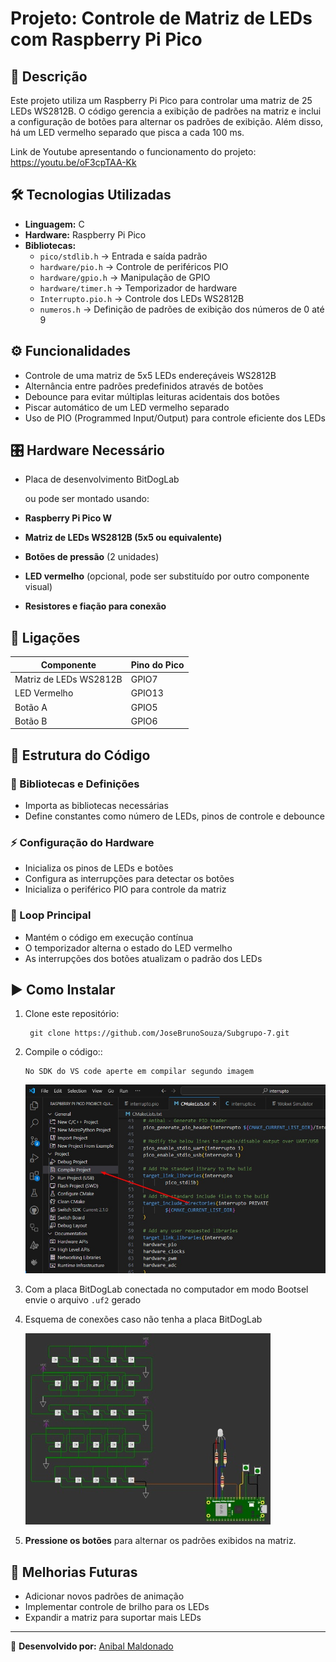 # Projeto: Controle de Matriz de LEDs com Raspberry Pi Pico

## 📌 Descrição
Este projeto utiliza um Raspberry Pi Pico para controlar uma matriz de 25 LEDs WS2812B. O código gerencia a exibição de padrões na matriz e inclui a configuração de botões para alternar os padrões de exibição. Além disso, há um LED vermelho separado que pisca a cada 100 ms.

Link de Youtube apresentando o funcionamento do projeto: https://youtu.be/oF3cpTAA-Kk

## 🛠️ Tecnologias Utilizadas
- **Linguagem:** C
- **Hardware:** Raspberry Pi Pico
- **Bibliotecas:**
  - `pico/stdlib.h` → Entrada e saída padrão
  - `hardware/pio.h` → Controle de periféricos PIO
  - `hardware/gpio.h` → Manipulação de GPIO
  - `hardware/timer.h` → Temporizador de hardware
  - `Interrupto.pio.h` → Controle dos LEDs WS2812B
  - `numeros.h` → Definição de padrões de exibição dos números de 0 até 9

## ⚙️ Funcionalidades
- Controle de uma matriz de 5x5 LEDs endereçáveis WS2812B
- Alternância entre padrões predefinidos através de botões
- Debounce para evitar múltiplas leituras acidentais dos botões
- Piscar automático de um LED vermelho separado
- Uso de PIO (Programmed Input/Output) para controle eficiente dos LEDs

## 🎛️ Hardware Necessário
- Placa de desenvolvimento BitDogLab

  ou pode ser montado usando:
- **Raspberry Pi Pico W**
- **Matriz de LEDs WS2812B (5x5 ou equivalente)**
- **Botões de pressão** (2 unidades)
- **LED vermelho** (opcional, pode ser substituído por outro componente visual)
- **Resistores e fiação para conexão**

## 🔌 Ligações
| Componente | Pino do Pico |
|------------|--------------|
| Matriz de LEDs WS2812B | GPIO7 |
| LED Vermelho | GPIO13 |
| Botão A | GPIO5 |
| Botão B | GPIO6 |

## 📝 Estrutura do Código
### 📂 Bibliotecas e Definições
- Importa as bibliotecas necessárias
- Define constantes como número de LEDs, pinos de controle e debounce

### ⚡ Configuração do Hardware
- Inicializa os pinos de LEDs e botões
- Configura as interrupções para detectar os botões
- Inicializa o periférico PIO para controle da matriz

### 🔄 Loop Principal
- Mantém o código em execução contínua
- O temporizador alterna o estado do LED vermelho
- As interrupções dos botões atualizam o padrão dos LEDs

## ▶️ Como Instalar
1. Clone este repositório:
   
        git clone https://github.com/JoseBrunoSouza/Subgrupo-7.git
2. Compile o código::

       No SDK do VS code aperte em compilar segundo imagem
   
   ![compilacao](TP_compilar.jpg)
   
3. Com a placa BitDogLab conectada no computador em modo Bootsel envie o arquivo `.uf2` gerado

4. Esquema de conexões caso não tenha a placa BitDogLab
   
   ![esquema de conexões na placa](TP_U4.jpg)
5. **Pressione os botões** para alternar os padrões exibidos na matriz.

## 🚀 Melhorias Futuras
- Adicionar novos padrões de animação
- Implementar controle de brilho para os LEDs
- Expandir a matriz para suportar mais LEDs

---
📌 **Desenvolvido por:** [Anibal Maldonado](https://github.com/PhD-Anibal)
